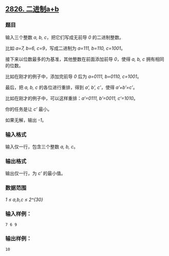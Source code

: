 ## [2826. 二进制a+b](https://www.acwing.com/problem/content/2828/)

### 题目

输入三个整数 *a, b, c*，把它们写成无前导 *0* 的二进制整数。

比如 *a=7, b=6, c=9*，写成二进制为 *a=111, b=110, c=1001*。

接下来以位数最多的为基准，其他整数在前面添加前导 *0*，使得 *a, b, c* 拥有相同的位数。

比如在刚才的例子中，添加完前导 *0* 后为 *a=0111, b=0110, c=1001*。

最后，把 *a, b, c* 的各位进行重排，得到 *a’, b’, c’*，使得 *a’+b’=c’*。

比如在刚才的例子中，可以这样重排：*a’=0111, b’=0011, c’=1010*。

你的任务是让 *c’* 最小。

如果无解，输出 *-1*。

### 输入格式

输入仅一行，包含三个整数 *a, b, c*。

### 输出格式

输出仅一行，为 *c’* 的最小值。

### 数据范围

*1 ≤ a,b,c ≤ 2^{30}*

### 输入样例：

```
7 6 9
```

### 输出样例：

```
10
```
